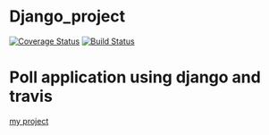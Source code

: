 # Django_project 
[![Coverage Status](https://coveralls.io/repos/github/moringspeaker/Django_project/badge.svg)](https://coveralls.io/github/moringspeaker/Django_project)
[![Build Status](https://app.travis-ci.com/moringspeaker/Django_project.svg?branch=main)](https://app.travis-ci.com/moringspeaker/Django_project)  
# Poll application using django and travis
[my project](http://mysite-polls-dev.us-west-2.elasticbeanstalk.com/polls/)
